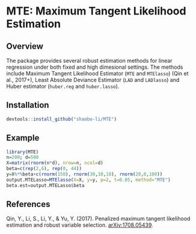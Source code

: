# MTE: Maximum Tangent Likelihood Estimation

## Overview

The package provides several robust estimation methods for linear regression under both fixed and high dimesional settings. The methods include Maximum Tangent Likelihood Estimator (`MTE` and `MTElasso`) (Qin et al., 2017+), Least Absolute Deviance Estimator (`LAD` and `LADlasso`) and Huber estimator (`huber.reg` and `huber.lasso`).

## Installation

``` r 
devtools::install_github("shaobo-li/MTE")
```

## Example

``` r
library(MTE)
n=200; d=500
X=matrix(rnorm(n*d), nrow=n, ncol=d)
beta=c(rep(2,6), rep(0, 44))
y=X%*%beta+c(rnorm(150), rnorm(30,10,10), rnorm(20,0,100))
output.MTELasso=MTElasso(X=X, y=y, p=2, t=0.05, method="MTE")
beta.est=output.MTELasso$beta
```

## References

Qin, Y., Li, S., Li, Y., & Yu, Y. (2017). Penalized maximum tangent likelihood estimation and robust variable selection. [arXiv:1708.05439](https://arxiv.org/pdf/1708.05439.pdf).
